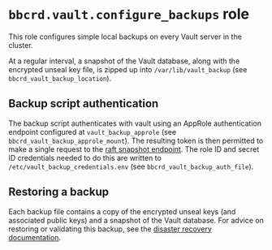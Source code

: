 `bbcrd.vault.configure_backups` role
====================================

This role configures simple local backups on every Vault server in the cluster.

At a regular interval, a snapshot of the Vault database, along with the
encrypted unseal key file, is zipped up into `/var/lib/vault_backup` (see
`bbcrd_vault_backup_location`).


Backup script authentication
----------------------------

The backup script authenticates with vault using an AppRole authentication
endpoint configured at `vault_backup_approle` (see
`bbcrd_vault_backup_approle_mount`). The resulting token is then permitted to
make a single request to the [raft snapshot
endpoint](https://developer.hashicorp.com/vault/api-docs/system/storage/raft#take-a-snapshot-of-the-raft-cluster).
The role ID and secret ID credentials needed to do this are written to
`/etc/vault_backup_credentials.env` (see `bbcrd_vault_backup_auth_file`).


Restoring a backup
------------------

Each backup file contains a copy of the encrypted unseal keys (and associated
public keys) and a snapshot of the Vault database. For advice on restoring or
validating this backup, see the [disaster recovery
documentation](../../docs/disaster_recovery.md).


